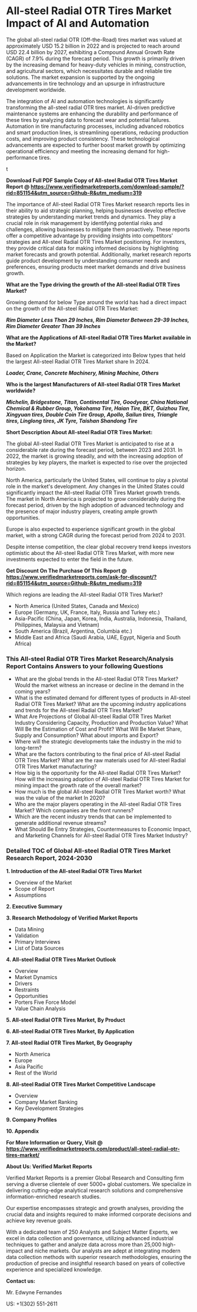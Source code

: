 <meta name="title" content="Global All-steel Radial OTR Tires Market Impact of AI and Automation"><meta name="description" content="The global all-steel radial OTR (Off-the-Road) tires market was valued at approximately USD 15.2 billion in 2022 and is projected to reach around USD 22.4 billion by 2"><meta name="title" content="All-steel Radial OTR Tires Market Size, Share, Scope, Trends, Growth, Opportunities, Analysis, Forecast"><h1>All-steel Radial OTR Tires Market Impact of AI and Automation</h1><p>The global all-steel radial OTR (Off-the-Road) tires market was valued at approximately USD 15.2 billion in 2022 and is projected to reach around USD 22.4 billion by 2027, exhibiting a Compound Annual Growth Rate (CAGR) of 7.9% during the forecast period. This growth is primarily driven by the increasing demand for heavy-duty vehicles in mining, construction, and agricultural sectors, which necessitates durable and reliable tire solutions. The market expansion is supported by the ongoing advancements in tire technology and an upsurge in infrastructure development worldwide.</p><p>The integration of AI and automation technologies is significantly transforming the all-steel radial OTR tires market. AI-driven predictive maintenance systems are enhancing the durability and performance of these tires by analyzing data to forecast wear and potential failures. Automation in tire manufacturing processes, including advanced robotics and smart production lines, is streamlining operations, reducing production costs, and improving product consistency. These technological advancements are expected to further boost market growth by optimizing operational efficiency and meeting the increasing demand for high-performance tires.</p>t</p><p id="" class=""><strong>Download Full PDF Sample Copy of All-steel Radial OTR Tires Market Report @ <a href="https://www.verifiedmarketreports.com/download-sample/?rid=851154&utm_source=Github-R&utm_medium=319" target="_blank">https://www.verifiedmarketreports.com/download-sample/?rid=851154&utm_source=Github-R&utm_medium=319</a></strong></p><p>The importance of&nbsp;All-steel Radial OTR Tires Market research reports lies in their ability to aid strategic planning, helping businesses develop effective strategies by understanding market trends and dynamics. They play a crucial role in risk management by identifying potential risks and challenges, allowing businesses to mitigate them proactively. These reports offer a competitive advantage by providing insights into competitors' strategies and All-steel Radial OTR Tires Market positioning. For investors, they provide critical data for making informed decisions by highlighting market forecasts and growth potential. Additionally, market research reports guide product development by understanding consumer needs and preferences, ensuring products meet market demands and drive business growth.</p><p><strong>What are the&nbsp;Type driving the growth of the All-steel Radial OTR Tires Market?</strong></p><p id="" class="">Growing demand for below Type around the world has had a direct impact on the growth of the All-steel Radial OTR Tires Market:</p><em><strong>Rim Diameter Less Than 29 Inches, Rim Diameter Between 29-39 Inches, Rim Diameter Greater Than 39 Inches</strong></em></p><strong>What are the&nbsp;Applications&nbsp;of All-steel Radial OTR Tires Market available in the Market?</strong></p><p id="" class="">Based on Application the Market is categorized into Below types that held the largest All-steel Radial OTR Tires Market share In 2024.</p><em><strong>Loader, Crane, Concrete Machinery, Mining Machine, Others</strong></em></p><strong>Who is the largest Manufacturers of All-steel Radial OTR Tires Market worldwide?</strong></p><p><em><strong>Michelin, Bridgestone, Titan, Continental Tire, Goodyear, China National Chemical & Rubber Group, Yokohama Tire, Haian Tire, BKT, Guizhou Tire, Xingyuan tires, Double Coin Tire Group, Apollo, Sailun tires, Triangle tires, Linglong tires, JK Tyre, Taishan Shandong Tire</strong></em></p><p id="" class=""><strong>Short Description About All-steel Radial OTR Tires Market:</strong></p><p>The global All-steel Radial OTR Tires Market is anticipated to rise at a considerable rate during the forecast period, between 2023 and 2031. In 2022, the market is growing steadily, and with the increasing adoption of strategies by key players, the market is expected to rise over the projected horizon.</p><p>North America, particularly the United States, will continue to play a pivotal role in the market's development. Any changes in the United States could significantly impact the All-steel Radial OTR Tires Market growth trends. The market in North America is projected to grow considerably during the forecast period, driven by the high adoption of advanced technology and the presence of major industry players, creating ample growth opportunities.</p><p>Europe is also expected to experience significant growth in the global market, with a strong CAGR during the forecast period from 2024 to 2031.</p><p>Despite intense competition, the clear global recovery trend keeps investors optimistic about the All-steel Radial OTR Tires Market, with more new investments expected to enter the field in the future.</p><p id="" class=""><strong>Get Discount On The Purchase Of This Report @ <a href="https://www.verifiedmarketreports.com/ask-for-discount/?rid=851154&utm_source=Github-R&utm_medium=319" target="_blank">https://www.verifiedmarketreports.com/ask-for-discount/?rid=851154&utm_source=Github-R&utm_medium=319</a></strong></p>Which regions are leading the All-steel Radial OTR Tires Market?</p><ul><li>North America (United States, Canada and Mexico)</li><li>Europe (Germany, UK, France, Italy, Russia and Turkey etc.)</li><li>Asia-Pacific (China, Japan, Korea, India, Australia, Indonesia, Thailand, Philippines, Malaysia and Vietnam)</li><li>South America (Brazil, Argentina, Columbia etc.)</li><li>Middle East and Africa (Saudi Arabia, UAE, Egypt, Nigeria and South Africa)</li></ul><h3 id="" class="">This All-steel Radial OTR Tires Market Research/Analysis Report Contains Answers to your following Questions</h3><ul><li>What are the global trends in the All-steel Radial OTR Tires Market? Would the market witness an increase or decline in the demand in the coming years?</li><li>What is the estimated demand for different types of products in All-steel Radial OTR Tires Market? What are the upcoming industry applications and trends for the All-steel Radial OTR Tires Market?</li><li>What Are Projections of Global All-steel Radial OTR Tires Market Industry Considering Capacity, Production and Production Value? What Will Be the Estimation of Cost and Profit? What Will Be Market Share, Supply and Consumption? What about imports and Export?</li><li>Where will the strategic developments take the industry in the mid to long-term?</li><li>What are the factors contributing to the final price of All-steel Radial OTR Tires Market? What are the raw materials used for All-steel Radial OTR Tires Market manufacturing?</li><li>How big is the opportunity for the All-steel Radial OTR Tires Market? How will the increasing adoption of All-steel Radial OTR Tires Market for mining impact the growth rate of the overall market?</li><li>How much is the global All-steel Radial OTR Tires Market worth? What was the value of the market In 2020?</li><li>Who are the major players operating in the All-steel Radial OTR Tires Market? Which companies are the front runners?</li><li>Which are the recent industry trends that can be implemented to generate additional revenue streams?</li><li>What Should Be Entry Strategies, Countermeasures to Economic Impact, and Marketing Channels for All-steel Radial OTR Tires Market Industry?</li></ul><h3 id="" class="">Detailed TOC of Global All-steel Radial OTR Tires Market Research Report, 2024-2030</h3><p id="" class=""><strong>1. Introduction of the All-steel Radial OTR Tires Market</strong></p><ul><li>Overview of the Market</li><li>Scope of Report</li><li>Assumptions</li></ul><p id="" class=""><strong>2. Executive Summary</strong></p><p id="" class=""><strong>3. Research Methodology of Verified Market Reports</strong></p><ul><li>Data Mining</li><li>Validation</li><li>Primary Interviews</li><li>List of Data Sources</li></ul><p id="" class=""><strong>4. All-steel Radial OTR Tires Market Outlook</strong></p><ul><li>Overview</li><li>Market Dynamics</li><li>Drivers</li><li>Restraints</li><li>Opportunities</li><li>Porters Five Force Model</li><li>Value Chain Analysis</li></ul><p id="" class=""><strong>5. All-steel Radial OTR Tires Market, By Product</strong></p><p id="" class=""><strong>6. All-steel Radial OTR Tires Market, By Application</strong></p><p id="" class=""><strong>7. All-steel Radial OTR Tires Market, By Geography</strong></p><ul><li>North America</li><li>Europe</li><li>Asia Pacific</li><li>Rest of the World</li></ul><p id="" class=""><strong>8. All-steel Radial OTR Tires Market Competitive Landscape</strong></p><ul><li>Overview</li><li>Company Market Ranking</li><li>Key Development Strategies</li></ul><p id="" class=""><strong>9. Company Profiles</strong></p><p id="" class=""><strong>10. Appendix</strong></p><p id="" class=""><strong>For More Information or Query, Visit @ <a href="https://www.verifiedmarketreports.com/product/all-steel-radial-otr-tires-market/" target="_blank">https://www.verifiedmarketreports.com/product/all-steel-radial-otr-tires-market/</a></strong></p><p id="" class=""><strong>About Us: Verified Market Reports</strong></p><p id="" class="">Verified Market Reports is a premier Global Research and Consulting firm serving a diverse clientele of over 5000+ global customers. We specialize in delivering cutting-edge analytical research solutions and comprehensive information-enriched research studies.</p><p id="" class="">Our expertise encompasses strategic and growth analyses, providing the crucial data and insights required to make informed corporate decisions and achieve key revenue goals.</p><p id="" class="">With a dedicated team of 250 Analysts and Subject Matter Experts, we excel in data collection and governance, utilizing advanced industrial techniques to gather and analyze data across more than 25,000 high-impact and niche markets. Our analysts are adept at integrating modern data collection methods with superior research methodologies, ensuring the production of precise and insightful research based on years of collective experience and specialized knowledge.</p><p id="" class=""><strong>Contact us:</strong></p><p id="" class="">Mr. Edwyne Fernandes</p><p id="" class="">US: +1(302) 551-2611</p>